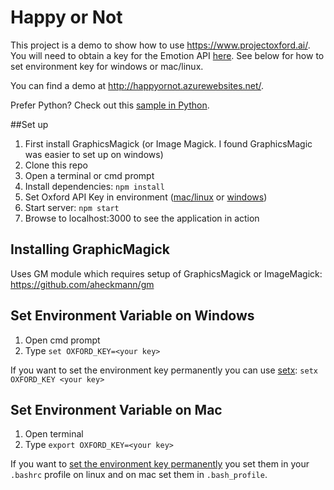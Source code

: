 # Happy or Not

This project is a demo to show how to use https://www.projectoxford.ai/.  You will need to obtain a key for the Emotion API [here](https://www.projectoxford.ai/Subscription).  See below for how to set environment key for windows or mac/linux.

You can find a demo at http://happyornot.azurewebsites.net/. 

Prefer Python?  Check out this [sample in Python](https://github.com/jsturtevant/happy-or-not-django).

##Set up 
1. First install GraphicsMagick (or Image Magick.  I found GraphicsMagic was easier to set up on windows)
2. Clone this repo
3. Open a terminal or cmd prompt
3. Install dependencies: ```npm install```
4. Set Oxford API Key in environment ([mac/linux](#Set-Environment-Variable-on-mac) or [windows](#Set-Environment-Variable-on-Windows))
5. Start server: ```npm start```
6. Browse to localhost:3000 to see the application in action

## Installing GraphicMagick
Uses GM module which requires setup of GraphicsMagick or ImageMagick: https://github.com/aheckmann/gm

## Set Environment Variable on Windows
1. Open cmd prompt
2. Type ```set OXFORD_KEY=<your key>```  

If you want to set the environment key permanently you can use [setx](http://ss64.com/nt/setx.html): ```setx OXFORD_KEY <your key>```

## Set Environment Variable on Mac
1. Open terminal 
2. Type ```export OXFORD_KEY=<your key>```

If you want to [set the environment key permanently](http://stackoverflow.com/questions/22502759/mac-os-x-10-9-setting-permanent-environment-variables)  you set them in your ```.bashrc``` profile on linux and on mac set them in ```.bash_profile```.